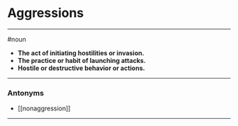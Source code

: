 # Aggressions
---
#noun
- **The act of initiating hostilities or invasion.**
- **The practice or habit of launching attacks.**
- **Hostile or destructive behavior or actions.**
---
### Antonyms
- [[nonaggression]]
---
